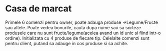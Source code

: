 # Casa de marcat
Primele 6 comenzi pentru owner, poate adauga produse ->Legume/Fructe sau altele. Poate vedea bonurile, cauta dupa nume sau sa sorteze produsele care nu sunt fructe/legume(acelea avand un id unic si fiind intr-o ordine).
Initializata cu 4 produse de fiecare tip.
Celelalte comenzi sunt pentru client, putand sa adauge in cos produse si sa achite.
